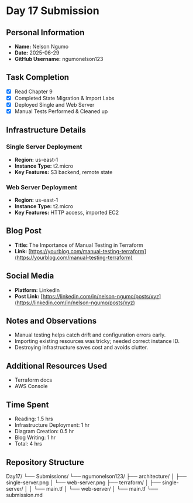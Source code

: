 # Day 17 Submission

## Personal Information
- **Name:** Nelson Ngumo
- **Date:** 2025-06-29
- **GitHub Username:** ngumonelson123

## Task Completion
- [x] Read Chapter 9
- [x] Completed State Migration & Import Labs
- [x] Deployed Single and Web Server
- [x] Manual Tests Performed & Cleaned up

## Infrastructure Details

### Single Server Deployment
- **Region:** us-east-1
- **Instance Type:** t2.micro
- **Key Features:** S3 backend, remote state

### Web Server Deployment
- **Region:** us-east-1
- **Instance Type:** t2.micro
- **Key Features:** HTTP access, imported EC2

## Blog Post
- **Title:** The Importance of Manual Testing in Terraform
- **Link:** [https://yourblog.com/manual-testing-terraform](https://yourblog.com/manual-testing-terraform)

## Social Media
- **Platform:** LinkedIn
- **Post Link:** [https://linkedin.com/in/nelson-ngumo/posts/xyz](https://linkedin.com/in/nelson-ngumo/posts/xyz)

## Notes and Observations
- Manual testing helps catch drift and configuration errors early.
- Importing existing resources was tricky; needed correct instance ID.
- Destroying infrastructure saves cost and avoids clutter.

## Additional Resources Used
- Terraform docs
- AWS Console

## Time Spent
- Reading: 1.5 hrs
- Infrastructure Deployment: 1 hr
- Diagram Creation: 0.5 hr
- Blog Writing: 1 hr
- Total: 4 hrs

## Repository Structure
Day17/
└── Submissions/
└── ngumonelson123/
├── architecture/
│ ├── single-server.png
│ └── web-server.png
├── terraform/
│ ├── single-server/
│ │ └── main.tf
│ └── web-server/
│ └── main.tf
└── submission.md
